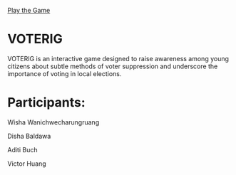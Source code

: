 [Play the Game](https://xarpet.github.io/VOTERIG/)

# VOTERIG
VOTERIG is an interactive game designed to raise awareness among young citizens about subtle methods of voter suppression and underscore the importance of voting in local elections.

# Participants:
Wisha Wanichwecharungruang

Disha Baldawa

Aditi Buch

Victor Huang
